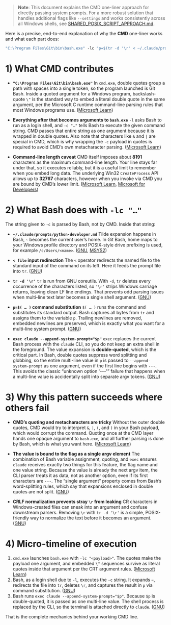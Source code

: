 > **Note**: This document explains the CMD one-liner approach for directly passing system prompts. For a more robust solution that handles additional flags like `--settings` and works consistently across all Windows shells, see [SHARED_POSIX_SCRIPT_APPROACH.md](SHARED_POSIX_SCRIPT_APPROACH.md).

Here is a precise, end-to-end explanation of why the **CMD** one-liner works and what each part does:

```cmd
"C:\Program Files\Git\bin\bash.exe" -lc "p=$(tr -d '\r' < ~/.claude/prompts/python-developer.md); exec claude --append-system-prompt=\"$p\""
```

# 1) What CMD contributes

* **`"C:\Program Files\Git\bin\bash.exe"`**
  In `cmd.exe`, double quotes group a path with spaces into a single token, so the program launched is Git Bash. Inside a quoted argument for a Windows program, backslash-quote `\"` is the standard way to embed a literal double quote in the same argument, per the Microsoft C runtime command-line parsing rules that most Windows programs use. ([Microsoft Learn][1])

* **Everything after that becomes arguments to `bash.exe`**
  `-l` asks Bash to run as a login shell, and `-c "…"` tells Bash to execute the given command string. CMD passes that entire string as one argument because it is wrapped in double quotes. Also note that characters like `&` and `|` are special in CMD, which is why wrapping the `-c` payload in quotes is required to avoid CMD’s own metacharacter parsing. ([Microsoft Learn][2])

* **Command-line length caveat**
  CMD itself imposes about **8191** characters as the maximum command-line length. Your line stays far under that, so it executes reliably, but it is a useful limit to remember when you embed long data. The underlying Win32 `CreateProcess` API allows up to **32767** characters, however when you invoke via CMD you are bound by CMD’s lower limit. ([Microsoft Learn][3], [Microsoft for Developers][4])

# 2) What Bash does with `-lc "…"`

The string given to `-c` is parsed by Bash, not by CMD. Inside that string:

* **`~/.claude/prompts/python-developer.md`**
  Tilde expansion happens in Bash, `~` becomes the current user’s home. In Git Bash, home maps to your Windows profile directory and POSIX-style drive prefixing is used, for example `/c/Users/<name>`. ([GNU][5], [MSYS2][6])

* **`< file` input redirection**
  The `<` operator redirects the named file to the standard input of the command on its left. Here it feeds the prompt file into `tr`. ([GNU][7])

* **`tr -d '\r'`**
  `tr` is run from GNU coreutils. With `-d`, `tr` deletes every occurrence of the characters listed, so `'\r'` strips Windows carriage returns, leaving clean LF line endings. That prevents odd parsing issues when multi-line text later becomes a single shell argument. ([GNU][8])

* **`p=$( … )` command substitution**
  `$( … )` runs the command and substitutes its standard output. Bash captures all bytes from `tr` and assigns them to the variable `p`. Trailing newlines are removed, embedded newlines are preserved, which is exactly what you want for a multi-line system prompt. ([GNU][9])

* **`exec claude --append-system-prompt="$p"`**
  `exec` replaces the current Bash process with the `claude` CLI, so you do not keep an extra shell in the foreground. The value expansion is **double-quoted**, which is the critical part. In Bash, double quotes suppress word splitting and globbing, so the entire multi-line value in `p` is passed to `--append-system-prompt` as one argument, even if the first line begins with `---`. This avoids the classic “unknown option '---'” failure that happens when a multi-line value is accidentally split into separate argv tokens. ([GNU][10])

# 3) Why this pattern succeeds where others fail

* **CMD’s quoting and metacharacters are tricky**
  Without the outer double quotes, CMD would try to interpret `&`, `|`, `(`, and `)` in your Bash payload, which would corrupt the command. Quoting once at the CMD layer hands one opaque argument to `bash.exe`, and all further parsing is done by Bash, which is what you want here. ([Microsoft Learn][2])

* **The value is bound to the flag as a single argv element**
  The combination of Bash variable assignment, quoting, and `exec` ensures `claude` receives exactly two things for this feature, the flag name and one value string. Because the value is already the next argv item, the CLI parser treats it as data, not as another option, even if its first characters are `---`. The “single argument” property comes from Bash’s word-splitting rules, which say that expansions enclosed in double quotes are not split. ([GNU][11])

* **CRLF normalization prevents stray `\r` from leaking**
  CR characters in Windows-created files can sneak into an argument and confuse downstream parsers. Removing `\r` with `tr -d '\r'` is a simple, POSIX-friendly way to normalize the text before it becomes an argument. ([GNU][8])

# 4) Micro-timeline of execution

1. `cmd.exe` launches `bash.exe` with `-lc "<payload>"`. The quotes make the payload one argument, and embedded `\"` sequences survive as literal quotes inside that argument per the CRT argument rules. ([Microsoft Learn][1])
2. Bash, as a login shell due to `-l`, executes the `-c` string. It expands `~`, redirects the file into `tr`, deletes `\r`, and captures the result in `p` via command substitution. ([GNU][5])
3. Bash runs `exec claude --append-system-prompt="$p"`. Because `$p` is double-quoted, it is passed as one multi-line value. The shell process is replaced by the CLI, so the terminal is attached directly to `claude`. ([GNU][10])

That is the complete mechanics behind your working CMD line.

[1]: https://learn.microsoft.com/en-us/cpp/c-language/parsing-c-command-line-arguments?view=msvc-170&utm_source=chatgpt.com "Parsing C command-line arguments"
[2]: https://learn.microsoft.com/en-us/windows-server/administration/windows-commands/cmd?utm_source=chatgpt.com "cmd"
[3]: https://learn.microsoft.com/en-us/troubleshoot/windows-client/shell-experience/command-line-string-limitation?utm_source=chatgpt.com "Command prompt line string limitation - Windows Client"
[4]: https://devblogs.microsoft.com/oldnewthing/20031210-00/?p=41553&utm_source=chatgpt.com "What is the command line length limit? - The Old New Thing"
[5]: https://www.gnu.org/s/bash/manual/html_node/Tilde-Expansion.html?utm_source=chatgpt.com "Tilde Expansion (Bash Reference Manual)"
[6]: https://www.msys2.org/docs/filesystem-paths/?utm_source=chatgpt.com "Filesystem Paths"
[7]: https://www.gnu.org/s/bash/manual/html_node/Redirections.html?utm_source=chatgpt.com "Redirections (Bash Reference Manual)"
[8]: https://www.gnu.org/software/coreutils/manual/html_node/index.html?utm_source=chatgpt.com "Top (GNU Coreutils 9.7)"
[9]: https://www.gnu.org/s/bash/manual/html_node/Command-Substitution.html?utm_source=chatgpt.com "Command Substitution (Bash Reference Manual)"
[10]: https://www.gnu.org/software/bash/manual/html_node/Shell-Builtin-Commands.html?utm_source=chatgpt.com "Shell Builtin Commands (Bash Reference Manual)"
[11]: https://www.gnu.org/software/bash/manual/html_node/Word-Splitting.html?utm_source=chatgpt.com "Word Splitting (Bash Reference Manual)"
